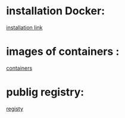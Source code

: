 # installation Docker:
[installation link](https://www.docker.com/get-started)

# images of containers :
[containers](https://hub.docker.com/search?type=image)

# publig registry:
[registy](https://hub.docker.com/)

